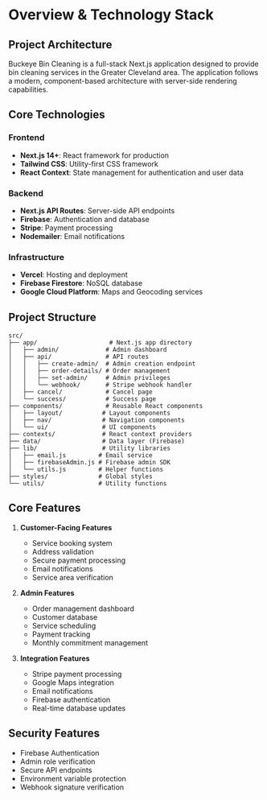 # Overview & Technology Stack

## Project Architecture

Buckeye Bin Cleaning is a full-stack Next.js application designed to provide bin cleaning services in the Greater Cleveland area. The application follows a modern, component-based architecture with server-side rendering capabilities.

## Core Technologies

### Frontend
- **Next.js 14+**: React framework for production
- **Tailwind CSS**: Utility-first CSS framework
- **React Context**: State management for authentication and user data

### Backend
- **Next.js API Routes**: Server-side API endpoints
- **Firebase**: Authentication and database
- **Stripe**: Payment processing
- **Nodemailer**: Email notifications

### Infrastructure
- **Vercel**: Hosting and deployment
- **Firebase Firestore**: NoSQL database
- **Google Cloud Platform**: Maps and Geocoding services

## Project Structure

```text
src/
├── app/                    # Next.js app directory
│   ├── admin/             # Admin dashboard
│   ├── api/               # API routes
│   │   ├── create-admin/  # Admin creation endpoint
│   │   ├── order-details/ # Order management
│   │   ├── set-admin/     # Admin privileges
│   │   └── webhook/       # Stripe webhook handler
│   ├── cancel/            # Cancel page
│   └── success/           # Success page
├── components/            # Reusable React components
│   ├── layout/           # Layout components
│   ├── nav/              # Navigation components
│   └── ui/               # UI components
├── contexts/             # React context providers
├── data/                 # Data layer (Firebase)
├── lib/                  # Utility libraries
│   ├── email.js         # Email service
│   ├── firebaseAdmin.js # Firebase admin SDK
│   └── utils.js         # Helper functions
├── styles/              # Global styles
└── utils/               # Utility functions
```

## Core Features

1. **Customer-Facing Features**
   - Service booking system
   - Address validation
   - Secure payment processing
   - Email notifications
   - Service area verification

2. **Admin Features**
   - Order management dashboard
   - Customer database
   - Service scheduling
   - Payment tracking
   - Monthly commitment management

3. **Integration Features**
   - Stripe payment processing
   - Google Maps integration
   - Email notifications
   - Firebase authentication
   - Real-time database updates

## Security Features

- Firebase Authentication
- Admin role verification
- Secure API endpoints
- Environment variable protection
- Webhook signature verification